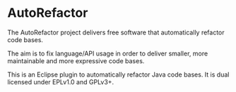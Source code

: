 AutoRefactor
============

The AutoRefactor project delivers free software that automatically refactor code bases.

The aim is to fix language/API usage in order to deliver smaller, more maintainable and more expressive code bases.

This is an Eclipse plugin to automatically refactor Java code bases. It is dual licensed under EPLv1.0 and GPLv3+.

